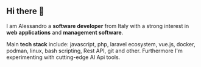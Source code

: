 ## Hi there 👋

I am Alessandro a **software developer** from Italy with a strong interest in **web applications** and **management software**.

Main **tech stack** include: javascript, php, laravel ecosystem, vue.js, docker, podman, linux, bash scripting, Rest API, git and other.
Furthermore I'm experimenting with cutting-edge AI Api tools.


<!--
**alessandrofuda/alessandrofuda** is a ✨ _special_ ✨ repository because its `README.md` (this file) appears on your GitHub profile.

Here are some ideas to get you started:

- 🔭 I’m currently working on ...
- 🌱 I’m currently learning ...
- 👯 I’m looking to collaborate on ...
- 🤔 I’m looking for help with ...
- 💬 Ask me about ...
- 📫 How to reach me: ...
- 😄 Pronouns: ...
- ⚡ Fun fact: ...
-->
